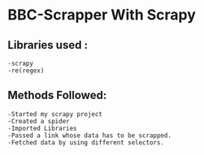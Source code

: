 # BBC-Scrapper With Scrapy 
## Libraries used :
    -scrapy
    -re(regex)
## Methods Followed:
    -Started my scrapy project
    -Created a spider
    -Imported Libraries
    -Passed a link whose data has to be scrapped.
    -Fetched data by using different selectors. 
